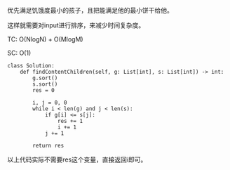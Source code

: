 优先满足饥饿度最小的孩子，且把能满足他的最小饼干给他。

这样就需要对input进行排序，来减少时间复杂度。

TC: O(NlogN) + O(MlogM)

SC: O(1)
```
class Solution:
    def findContentChildren(self, g: List[int], s: List[int]) -> int:
        g.sort()
        s.sort()
        res = 0
        
        i, j = 0, 0
        while i < len(g) and j < len(s):
            if g[i] <= s[j]:
                res += 1
                i += 1
            j += 1
        
        return res
```

以上代码实际不需要res这个变量，直接返回i即可。
